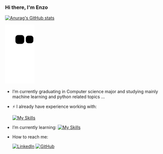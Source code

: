 ### Hi there, I'm Enzo 

[![Anurag's GitHub stats](https://github-readme-stats.vercel.app/api?username=Enzo-leal&?count_private=true&theme=synthwave)](https://github.com/Enzo-Leal/Enzo-Leal)


![Snake animation](https://github.com/Enzo-Leal/Enzo-Leal/blob/output/github-contribution-grid-snake.svg)


-  I’m currently graduating in Computer science major and studying mainly machine learning and python related topics ...

- ⚡ I already have experience working with:


    [![My Skills](https://skillicons.dev/icons?i=js,html,css,py,mysql,selenium)](https://skillicons.dev)
  


-  I’m currently learning:
    [![My Skills](https://skillicons.dev/icons?i=py,selenium,pytorch,tensorflow,django)](https://skillicons.dev)

-  How to reach me: 

    [![LinkedIn](https://img.shields.io/badge/LinkedIn-000?style=for-the-badge&logo=linkedin&logoColor=0E76A8)](https://www.linkedin.com/in/enzo-leal/)
    [![GitHub](https://img.shields.io/badge/GitHub-000?style=for-the-badge&logo=Github)](https://github.com/Enzo-Leal)


